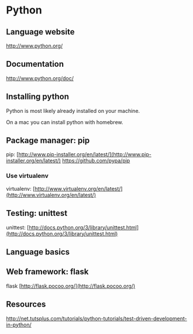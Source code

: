 # Python

## Language website

http://www.python.org/

## Documentation

http://www.python.org/doc/

## Installing python
Python is most likely already installed on your machine.

On a mac you can install python with homebrew.

## Package manager: pip
pip: [http://www.pip-installer.org/en/latest/](http://www.pip-installer.org/en/latest/)
https://github.com/pypa/pip

### Use virtualenv
virtualenv: [http://www.virtualenv.org/en/latest/](http://www.virtualenv.org/en/latest/)

## Testing: unittest
unittest: [http://docs.python.org/3/library/unittest.html](http://docs.python.org/3/library/unittest.html)

## Language basics


## Web framework: flask
flask [http://flask.pocoo.org/](http://flask.pocoo.org/)

## Resources
http://net.tutsplus.com/tutorials/python-tutorials/test-driven-development-in-python/
